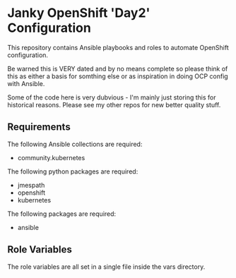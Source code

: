 Janky OpenShift 'Day2' Configuration
===================================================

This repository contains Ansible playbooks and roles to automate OpenShift configuration.

Be warned this is VERY dated and by no means complete so please think of this as either a basis for somthing else or as inspiration in doing OCP config with Ansible.

Some of the code here is very dubvious - I'm mainly just storing this for historical reasons. Please see my other repos for new better quality stuff.

Requirements
------------

The following Ansible collections are required:
- community.kubernetes

The following python packages are required:
- jmespath
- openshift
- kubernetes

The following packages are required:
- ansible

Role Variables
--------------

The role variables are all set in a single file inside the vars directory.
